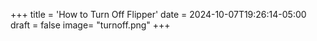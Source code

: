 +++
title = 'How to Turn Off Flipper'
date = 2024-10-07T19:26:14-05:00
draft = false
image= "turnoff.png"
+++
